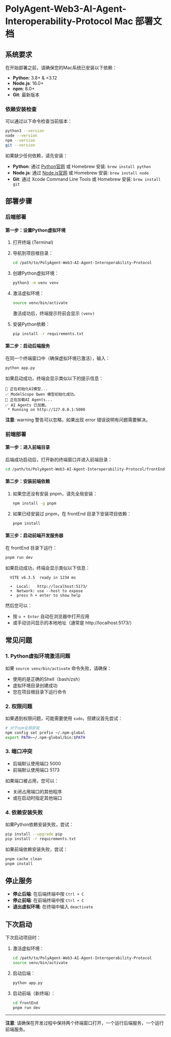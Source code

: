 # PolyAgent-Web3-AI-Agent-Interoperability-Protocol Mac 部署文档

## 系统要求

在开始部署之前，请确保您的Mac系统已安装以下依赖：

- **Python**: 3.8+ & <3.12
- **Node.js**: 16.0+
- **npm**: 8.0+
- **Git**: 最新版本

### 依赖安装检查

可以通过以下命令检查当前版本：

```bash
python3 --version
node --version
npm --version
git --version
```

如果缺少任何依赖，请先安装：

- **Python**: 通过 [Python官网](https://www.python.org/) 或 Homebrew 安装: `brew install python`
- **Node.js**: 通过 [Node.js官网](https://nodejs.org/) 或 Homebrew 安装: `brew install node`
- **Git**: 通过 Xcode Command Line Tools 或 Homebrew 安装: `brew install git`

## 部署步骤

### 后端部署

#### 第一步：设置Python虚拟环境

1. 打开终端 (Terminal)
2. 导航到项目根目录：
   ```bash
   cd /path/to/PolyAgent-Web3-AI-Agent-Interoperability-Protocol
   ```

3. 创建Python虚拟环境：
   ```bash
   python3 -m venv venv
   ```

4. 激活虚拟环境：
   ```bash
   source venv/bin/activate
   ```
   
   激活成功后，终端提示符前会显示 `(venv)`

5. 安装Python依赖：
   ```bash
   pip install -r requirements.txt
   ```

#### 第二步：启动后端服务

在同一个终端窗口中（确保虚拟环境已激活），输入：

```bash
python app.py
```

如果启动成功，终端会显示类似以下的提示信息：
```
🧠 正在初始化AI模型...
✅ ModelScope Qwen 模型初始化成功。
🤖 正在加载AI Agents...
✅ AI Agents 已加载。
 * Running on http://127.0.0.1:5000
```

**注意**: warning 警告可以忽略，如果出现 error 错误说明有问题需要解决。

### 前端部署

#### 第一步：进入前端目录

后端成功启动后，打开新的终端窗口并进入前端目录：

```bash
cd /path/to/PolyAgent-Web3-AI-Agent-Interoperability-Protocol/frontEnd
```

#### 第二步：安装前端依赖

1. 如果您还没有安装 pnpm，请先全局安装：
   ```bash
   npm install -g pnpm
   ```

2. 如果已经安装过 pnpm，在 frontEnd 目录下安装项目依赖：
   ```bash
   pnpm install
   ```

#### 第三步：启动前端开发服务器

在 frontEnd 目录下运行：

```bash
pnpm run dev
```

如果启动成功，终端会显示类似以下信息：
```
  VITE v6.3.5  ready in 1234 ms

  ➜  Local:   http://localhost:5173/
  ➜  Network: use --host to expose
  ➜  press h + enter to show help
```

然后您可以：
- 按 `o + Enter` 自动在浏览器中打开应用
- 或手动访问显示的本地地址（通常是 http://localhost:5173/）

## 常见问题

### 1. Python虚拟环境激活问题

如果 `source venv/bin/activate` 命令失败，请确保：
- 使用的是正确的Shell（bash/zsh）
- 虚拟环境目录创建成功
- 您在项目根目录下运行命令

### 2. 权限问题

如果遇到权限问题，可能需要使用 `sudo`，但建议首先尝试：
```bash
# 对于npm全局安装
npm config set prefix ~/.npm-global
export PATH=~/.npm-global/bin:$PATH
```

### 3. 端口冲突

- 后端默认使用端口 5000
- 前端默认使用端口 5173

如果端口被占用，您可以：
- 关闭占用端口的其他程序
- 或在启动时指定其他端口

### 4. 依赖安装失败

如果Python依赖安装失败，尝试：
```bash
pip install --upgrade pip
pip install -r requirements.txt
```

如果前端依赖安装失败，尝试：
```bash
pnpm cache clean
pnpm install
```

## 停止服务

- **停止后端**: 在后端终端中按 `Ctrl + C`
- **停止前端**: 在前端终端中按 `Ctrl + C`
- **退出虚拟环境**: 在终端中输入 `deactivate`

## 下次启动

下次启动项目时：

1. 激活虚拟环境：
   ```bash
   cd /path/to/PolyAgent-Web3-AI-Agent-Interoperability-Protocol
   source venv/bin/activate
   ```

2. 启动后端：
   ```bash
   python app.py
   ```

3. 启动前端（新终端）：
   ```bash
   cd frontEnd
   pnpm run dev
   ```

---

**注意**: 请确保在开发过程中保持两个终端窗口打开，一个运行后端服务，一个运行前端服务。 